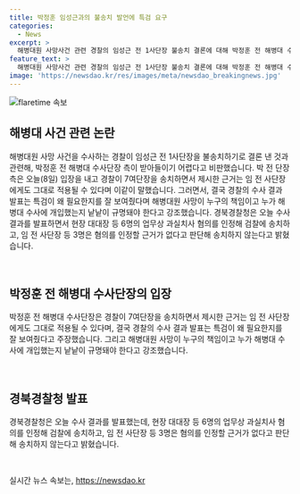 ```yaml
---
title: 박정훈 임성근과의 불송치 발언에 특검 요구
categories:
  - News
excerpt: >
  해병대원 사망사건 관련 경찰의 임성근 전 1사단장 불송치 결론에 대해 박정훈 전 해병대 수사단장 측이 비판했다. 박 전 단장은 경찰의 결정이 임 전 사단장에게 적용될 수 있다고 주장하며 특검 필요성을 강조했다. 경북경찰청은 현장 대대장 등 6명을 업무상 과실치사 혐의로 검찰에 송치하고, 임 전 사단장 등 3명은 혐의를 인정할 근거가 없다고 밝혔다.
feature_text: >
  해병대원 사망사건 관련 경찰의 임성근 전 1사단장 불송치 결론에 대해 박정훈 전 해병대 수사단장 측이 비판했다. 박 전 단장은 경찰의 결정이 임 전 사단장에게 적용될 수 있다고 주장하며 특검 필요성을 강조했다. 경북경찰청은 현장 대대장 등 6명을 업무상 과실치사 혐의로 검찰에 송치하고, 임 전 사단장 등 3명은 혐의를 인정할 근거가 없다고 밝혔다.
image: 'https://newsdao.kr/res/images/meta/newsdao_breakingnews.jpg'
---
```


<p><img src="https://newsdao.kr/res/images/meta/newsdao_breakingnews.jpg" alt="flaretime 속보" /></p>

<h2 data-ke-size="size26">해병대 사건 관련 논란</h2>

<p data-ke-size="size16">해병대원 사망 사건을 수사하는 경찰이 임성근 전 1사단장을 불송치하기로 결론 낸 것과 관련해, 박정훈 전 해병대 수사단장 측이 받아들이기 어렵다고 비판했습니다. 박 전 단장 측은 오늘(8일) 입장을 내고 경찰이 7여단장을 송치하면서 제시한 근거는 임 전 사단장에게도 그대로 적용될 수 있다며 이같이 말했습니다. 그러면서, 결국 경찰의 수사 결과 발표는 특검이 왜 필요한지를 잘 보여줬다며 해병대원 사망이 누구의 책임이고 누가 해병대 수사에 개입했는지 낱낱이 규명돼야 한다고 강조했습니다. 경북경찰청은 오늘 수사 결과를 발표하면서 현장 대대장 등 6명의 업무상 과실치사 혐의를 인정해 검찰에 송치하고, 임 전 사단장 등 3명은 혐의를 인정할 근거가 없다고 판단해 송치하지 않는다고 밝혔습니다.</p>

<p data-ke-size="size16">&nbsp;</p>

<h2 data-ke-size="size26">박정훈 전 해병대 수사단장의 입장</h2>

<p data-ke-size="size16">박정훈 전 해병대 수사단장은 경찰이 7여단장을 송치하면서 제시한 근거는 임 전 사단장에게도 그대로 적용될 수 있다며, 결국 경찰의 수사 결과 발표는 특검이 왜 필요한지를 잘 보여줬다고 주장했습니다. 그리고 해병대원 사망이 누구의 책임이고 누가 해병대 수사에 개입했는지 낱낱이 규명돼야 한다고 강조했습니다.</p>

<p data-ke-size="size16">&nbsp;</p>

<h2 data-ke-size="size26">경북경찰청 발표</h2>

<p data-ke-size="size16">경북경찰청은 오늘 수사 결과를 발표했는데, 현장 대대장 등 6명의 업무상 과실치사 혐의를 인정해 검찰에 송치하고, 임 전 사단장 등 3명은 혐의를 인정할 근거가 없다고 판단해 송치하지 않는다고 밝혔습니다.</p>

<p data-ke-size="size16">&nbsp;</p>
실시간 뉴스 속보는, <a href="https://newsdao.kr" rel="dofollow">https://newsdao.kr</a>



